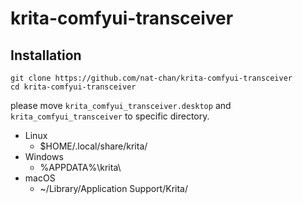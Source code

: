 # krita-comfyui-transceiver

## Installation

```
git clone https://github.com/nat-chan/krita-comfyui-transceiver
cd krita-comfyui-transceiver
```

please move `krita_comfyui_transceiver.desktop` and `krita_comfyui_transceiver` to specific directory.

- Linux
  - $HOME/.local/share/krita/
- Windows
  - %APPDATA%\krita\
- macOS
  - ~/Library/Application Support/Krita/